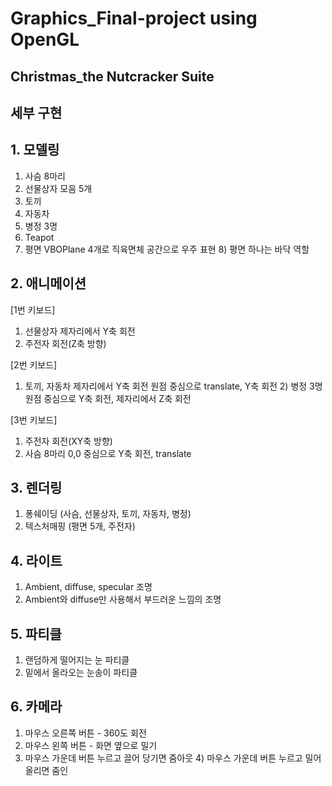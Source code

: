 # Graphics_Final-project using OpenGL

## Christmas_the Nutcracker Suite


## 세부 구현
## 1. 모델링
1) 사슴 8마리
2) 선물상자 모음 5개
3) 토끼
4) 자동차
5) 병정 3명
6) Teapot
7) 평면 VBOPlane 4개로 직육면체 공간으로 우주 표현 8) 평면 하나는 바닥 역할

## 2. 애니메이션
[1번 키보드]
1) 선물상자 제자리에서 Y축 회전
2) 주전자 회전(Z축 방향)

[2번 키보드]
1) 토끼, 자동차
제자리에서 Y축 회전
원점 중심으로 translate, Y축 회전 2) 병정 3명
원점 중심으로 Y축 회전, 제자리에서 Z축 회전 

[3번 키보드]
1) 주전자 회전(XY축 방향)
2) 사슴 8마리 0,0 중심으로 Y축 회전, translate

## 3. 렌더링
1) 퐁쉐이딩 (사슴, 선물상자, 토끼, 자동차, 병정)
2) 텍스처매핑 (평면 5개, 주전자)

## 4. 라이트
1) Ambient, diffuse, specular 조명
2) Ambient와 diffuse만 사용해서 부드러운 느낌의 조명

## 5. 파티클
1) 랜덤하게 떨어지는 눈 파티클 
2) 밑에서 올라오는 눈송이 파티클

## 6. 카메라
1) 마우스 오른쪽 버튼 - 360도 회전
2) 마우스 왼쪽 버튼 - 화면 옆으로 밀기
3) 마우스 가운데 버튼 누르고 끌어 당기면 줌아웃 4) 마우스 가운데 버튼 누르고 밀어 올리면 줌인
